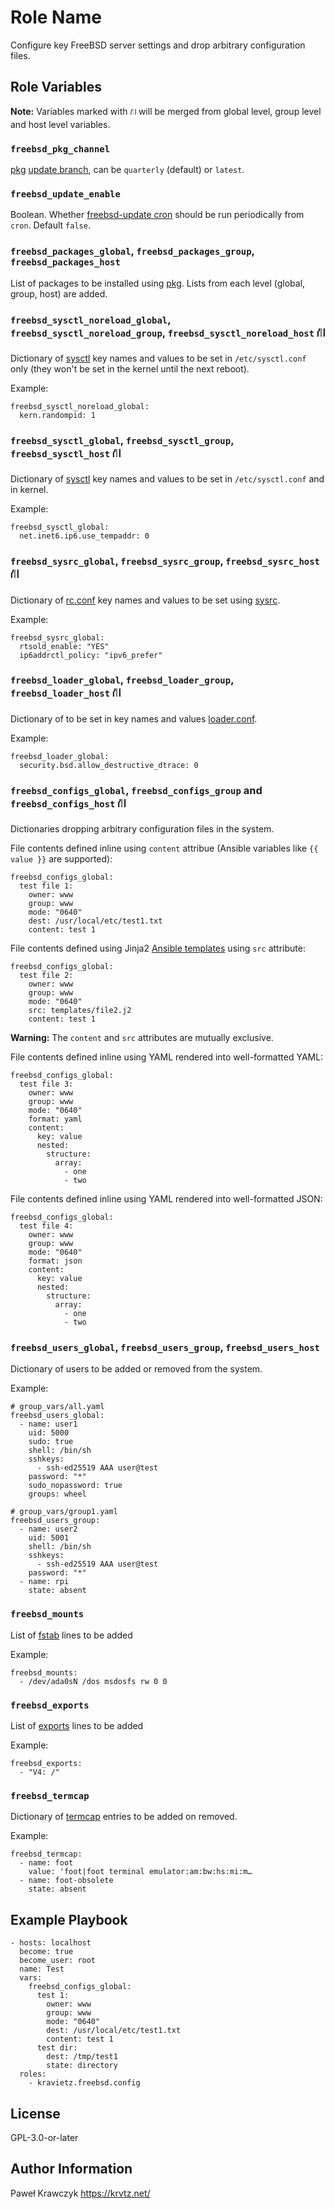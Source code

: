 Role Name
=========

Configure key FreeBSD server settings and drop arbitrary configuration files.

Role Variables
--------------
**Note:** Variables marked with `⛙` will be merged from global level, group level and host level variables.

### `freebsd_pkg_channel`

[pkg](https://man.freebsd.org/cgi/man.cgi?query=pkg&apropos=0&sektion=8&manpath=FreeBSD+13.2-RELEASE+and+Ports&arch=default&format=html) [update branch](https://wiki.freebsd.org/Ports/QuarterlyBranch), can be `quarterly` (default) or `latest`.

### `freebsd_update_enable`

Boolean. Whether [freebsd-update cron](https://man.freebsd.org/cgi/man.cgi?query=freebsd-update&apropos=0&sektion=8&manpath=FreeBSD+13.2-RELEASE+and+Ports&arch=default&format=html) should be run periodically from `cron`. Default `false`.

### `freebsd_packages_global`, `freebsd_packages_group`, `freebsd_packages_host`

List of packages to be installed using [pkg](https://man.freebsd.org/cgi/man.cgi?query=pkg&apropos=0&sektion=8&manpath=FreeBSD+13.2-RELEASE+and+Ports&arch=default&format=html). Lists from each level (global, group, host) are added.

### `freebsd_sysctl_noreload_global`, `freebsd_sysctl_noreload_group`, `freebsd_sysctl_noreload_host` ⛙

Dictionary of [sysctl](https://man.freebsd.org/cgi/man.cgi?sysctl(8)) key names and values to be set in `/etc/sysctl.conf` only (they won't be set in the kernel until the next reboot).

Example:

```
freebsd_sysctl_noreload_global:
  kern.randompid: 1
```

### `freebsd_sysctl_global`, `freebsd_sysctl_group`, `freebsd_sysctl_host` ⛙

Dictionary of [sysctl](https://man.freebsd.org/cgi/man.cgi?sysctl(8)) key names and values to be set in `/etc/sysctl.conf` and in kernel.

Example:

```
freebsd_sysctl_global:
  net.inet6.ip6.use_tempaddr: 0
```

### `freebsd_sysrc_global`, `freebsd_sysrc_group`, `freebsd_sysrc_host` ⛙

Dictionary of [rc.conf](https://man.freebsd.org/cgi/man.cgi?query=rc.conf&sektion=5&apropos=0&manpath=FreeBSD+13.2-RELEASE+and+Ports) key names and values to be set using [sysrc](https://man.freebsd.org/cgi/man.cgi?query=sysrc&sektion=8&format=html).

Example:

```
freebsd_sysrc_global:
  rtsold_enable: "YES"
  ip6addrctl_policy: "ipv6_prefer"
```

### `freebsd_loader_global`, `freebsd_loader_group`, `freebsd_loader_host` ⛙

Dictionary of to be set in key names and values [loader.conf](https://man.freebsd.org/cgi/man.cgi?query=loader.conf&sektion=5&apropos=0&manpath=FreeBSD+13.1-RELEASE+and+Ports).

Example:

```
freebsd_loader_global:
  security.bsd.allow_destructive_dtrace: 0
```


### `freebsd_configs_global`, `freebsd_configs_group` and `freebsd_configs_host` ⛙

Dictionaries dropping arbitrary configuration files in the system.

File contents defined inline using `content` attribue (Ansible variables like `{{ value }}` are supported):

```
freebsd_configs_global:
  test file 1:
    owner: www
    group: www
    mode: "0640"
    dest: /usr/local/etc/test1.txt
    content: test 1
```

File contents defined using Jinja2 [Ansible templates](https://docs.ansible.com/ansible/latest/collections/ansible/builtin/template_module.html) using `src` attribute:

```
freebsd_configs_global:
  test file 2:
    owner: www
    group: www
    mode: "0640"
    src: templates/file2.j2
    content: test 1
```

**Warning:** The `content` and `src` attributes are mutually exclusive.

File contents defined inline using YAML rendered into well-formatted YAML:

```
freebsd_configs_global:
  test file 3:
    owner: www
    group: www
    mode: "0640"
    format: yaml
    content:
      key: value
      nested:
        structure:
          array:
            - one
            - two
```

File contents defined inline using YAML rendered into well-formatted JSON:

```
freebsd_configs_global:
  test file 4:
    owner: www
    group: www
    mode: "0640"
    format: json
    content:
      key: value
      nested:
        structure:
          array:
            - one
            - two
```

### `freebsd_users_global`, `freebsd_users_group`, `freebsd_users_host`

Dictionary of users to be added or removed from the system.

Example:

```
# group_vars/all.yaml
freebsd_users_global:
  - name: user1
    uid: 5000
    sudo: true
    shell: /bin/sh
    sshkeys:
      - ssh-ed25519 AAA user@test
    password: "*"
    sudo_nopassword: true
    groups: wheel

# group_vars/group1.yaml
freebsd_users_group:
  - name: user2
    uid: 5001
    shell: /bin/sh
    sshkeys:
      - ssh-ed25519 AAA user@test
    password: "*"
  - name: rpi
    state: absent
```

### `freebsd_mounts`

List of [fstab](https://man.freebsd.org/cgi/man.cgi?query=fstab&sektion=&n=1) lines to be added

Example:

```
freebsd_mounts:
  - /dev/ada0sN /dos msdosfs rw 0 0
```

### `freebsd_exports`

List of [exports](https://man.freebsd.org/cgi/man.cgi?query=exports&apropos=0&sektion=0&manpath=FreeBSD+13.2-RELEASE+and+Ports&arch=default&format=html) lines to be added

Example:

```
freebsd_exports:
  - "V4: /"
```

### `freebsd_termcap`

Dictionary of [termcap](https://man.freebsd.org/cgi/man.cgi?query=termcap&apropos=0&sektion=5&manpath=FreeBSD+13.2-RELEASE+and+Ports&arch=default&format=html) entries to be added on removed.

Example:

```
freebsd_termcap:
  - name: foot
    value: 'foot|foot terminal emulator:am:bw:hs:mi:m…
  - name: foot-obsolete
    state: absent
```


Example Playbook
----------------

```
- hosts: localhost
  become: true
  become_user: root
  name: Test
  vars:
    freebsd_configs_global:
      test 1:
        owner: www
        group: www
        mode: "0640"
        dest: /usr/local/etc/test1.txt
        content: test 1
      test dir:
        dest: /tmp/test1
        state: directory
  roles:
    - kravietz.freebsd.config
```

License
-------

GPL-3.0-or-later

Author Information
------------------

Paweł Krawczyk https://krvtz.net/
